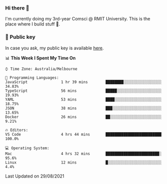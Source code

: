 ### Hi there 👋

I'm currently doing my 3rd-year Comsci @ RMIT University. This is the place where I build stuff 👀. 

### 🔑 Public key

In case you ask, my public key is available [here](https://public.auspham.dev/).

<!--START_SECTION:waka-->
📊 **This Week I Spent My Time On** 

```text
⌚︎ Time Zone: Australia/Melbourne

💬 Programming Languages: 
JavaScript               1 hr 39 mins        ████████░░░░░░░░░░░░░░░░░   34.83% 
TypeScript               56 mins             █████░░░░░░░░░░░░░░░░░░░░   19.93% 
YAML                     53 mins             ████░░░░░░░░░░░░░░░░░░░░░   18.75% 
JSON                     38 mins             ███░░░░░░░░░░░░░░░░░░░░░░   13.65% 
Docker                   26 mins             ██░░░░░░░░░░░░░░░░░░░░░░░   9.21%

🔥 Editors: 
VS Code                  4 hrs 44 mins       █████████████████████████   100.0%

💻 Operating System: 
Mac                      4 hrs 32 mins       ████████████████████████░   95.6% 
Linux                    12 mins             █░░░░░░░░░░░░░░░░░░░░░░░░   4.4%

```


 Last Updated on 29/08/2021
<!--END_SECTION:waka-->

<!--
**rockmanvnx6/rockmanvnx6** is a ✨ _special_ ✨ repository because its `README.md` (this file) appears on your GitHub profile.

Here are some ideas to get you started:

- 🔭 I’m currently working on ...
- 🌱 I’m currently learning ...
- 👯 I’m looking to collaborate on ...
- 🤔 I’m looking for help with ...
- 💬 Ask me about ...
- 📫 How to reach me: ...
- 😄 Pronouns: ...
- ⚡ Fun fact: ...
-->
